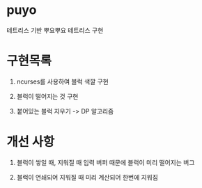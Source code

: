 # puyo
테트리스 기반 뿌요뿌요 테트리스 구현


# 구현목록
1. ncurses를 사용하여 블럭 색깔 구현

2. 블럭이 떨어지는 것 구현

3. 붙어있는 블럭 지우기 -> DP 알고리즘

# 개선 사항

1. 블럭이 쌓일 때, 지워질 때 입력 버퍼 때문에 블럭이 미리 떨어지는 버그

2. 블럭이 연쇄되어 지워질 때 미리 계산되어 한번에 지워짐



